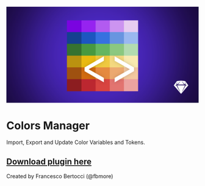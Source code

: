 ![](/Images/Colors-Manager-Sketch-Plugin-Social.png)
# Colors Manager
Import, Export and Update Color Variables and Tokens.


## [Download plugin here](https://github.com/fbmore/Colors-Manager-Sketch-Plugin/raw/main/Colors-Manager.sketchplugin.zip)

Created by Francesco Bertocci (@fbmore)
